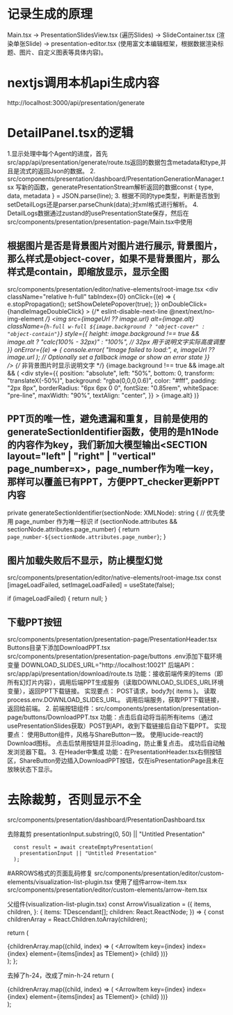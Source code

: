 # 记录生成的原理
Main.tsx -> PresentationSlidesView.tsx (遍历Slides) -> SlideContainer.tsx (渲染单张Slide) ->
  presentation-editor.tsx (使用富文本编辑框架，根据数据渲染标题、图片、自定义图表等具体内容)。

# nextjs调用本机api生成内容
http://localhost:3000/api/presentation/generate

# DetailPanel.tsx的逻辑
1.显示处理中每个Agent的进度，首先src/app/api/presentation/generate/route.ts返回的数据包含metadata和type,并且是流式的返回Json的数据。
2. src/components/presentation/dashboard/PresentationGenerationManager.tsx 写新的函数，generatePresentationStream解析返回的数据const { type, data, metadata } = JSON.parse(line);
3. 根据不同的type类型，判断是否放到setDetailLogs还是parser.parseChunk(data);对xml格式进行解析。
4. DetailLogs数据通过zustand的usePresentationState保存，然后在src/components/presentation/presentation-page/Main.tsx中使用

## 根据图片是否是背景图片对图片进行展示, 背景图片，那么样式是object-cover，如果不是背景图片，那么样式是contain，即缩放显示，显示全图
src/components/presentation/editor/native-elements/root-image.tsx
                <PopoverTrigger asChild>
                  <div
                    className="relative h-full"
                    tabIndex={0}
                    onClick={(e) => {
                      e.stopPropagation();
                      setShowDeletePopover(true);
                    }}
                    onDoubleClick={handleImageDoubleClick}
                  >
                    {/*  eslint-disable-next-line @next/next/no-img-element */}
                    <img
                      src={imageUrl ?? image.url}
                      alt={image.alt}
                      className={`h-full w-full ${image.background ? "object-cover" : "object-contain"}`}
                      style={{
                        height: image.background !== true && image.alt ? "calc(100% - 32px)" : "100%",
                        // 32px 用于说明文字实际高度调整
                      }}
                      onError={(e) => {
                        console.error(
                          "Image failed to load:",
                          e,
                          imageUrl ?? image.url
                        );
                        // Optionally set a fallback image or show an error state
                      }}  
                    />
                    {/* 非背景图片时显示说明文字 */}
                    {image.background !== true && image.alt && (
                      <div
                        style={{
                          position: "absolute",
                          left: "50%",
                          bottom: 0,
                          transform: "translateX(-50%)",
                          background: "rgba(0,0,0,0.6)",
                          color: "#fff",
                          padding: "2px 8px",
                          borderRadius: "6px 6px 0 0",
                          fontSize: "0.85rem",
                          whiteSpace: "pre-line",
                          maxWidth: "90%",
                          textAlign: "center",
                        }}
                      >
                        {image.alt}
                      </div>
                    )}
                  </div>
                </PopoverTrigger>


## PPT页的唯一性，避免遗漏和重复，目前是使用的generateSectionIdentifier函数，使用的是h1Node的内容作为key，我们新加大模型输出<SECTION layout="left" | "right" | "vertical" page_number=x>，page_number作为唯一key，那样可以覆盖已有PPT，方便PPT_checker更新PPT内容
  private generateSectionIdentifier(sectionNode: XMLNode): string {
    // 优先使用 page_number 作为唯一标识
    if (sectionNode.attributes && sectionNode.attributes.page_number) {
      return `page_number-${sectionNode.attributes.page_number}`;
    }

## 图片加载失败后不显示，防止模型幻觉
src/components/presentation/editor/native-elements/root-image.tsx
  const [imageLoadFailed, setImageLoadFailed] = useState(false);

  if (imageLoadFailed) {
    return null;
  }

## 下载PPT按钮
src/components/presentation/presentation-page/PresentationHeader.tsx
Buttons目录下添加DownloadPPT.tsx
src/components/presentation/presentation-page/buttons
.env添加下载环境变量
DOWNLOAD_SLIDES_URL="http://localhost:10021"
后端API：src/app/api/presentation/download/route.ts
功能：接收前端传来的items（即所有幻灯片内容），调用后端PPT生成服务（读取DOWNLOAD_SLIDES_URL环境变量），返回PPT下载链接。
实现要点：
POST请求，body为{ items }。
读取process.env.DOWNLOAD_SLIDES_URL。
调用后端服务，获取PPT下载链接，返回给前端。
2. 前端按钮组件：src/components/presentation/presentation-page/buttons/DownloadPPT.tsx
功能：点击后自动将当前所有items（通过usePresentationSlides获取）POST到API，收到下载链接后自动下载PPT。
实现要点：
使用Button组件，风格与ShareButton一致。
使用lucide-react的Download图标。
点击后禁用按钮并显示loading，防止重复点击。
成功后自动触发浏览器下载。
3. 在Header中集成
功能：在PresentationHeader.tsx右侧按钮区，ShareButton旁边插入DownloadPPT按钮，仅在isPresentationPage且未在放映状态下显示。

# 去除裁剪，否则显示不全
src/components/presentation/dashboard/PresentationDashboard.tsx

去除裁剪
        presentationInput.substring(0, 50) || "Untitled Presentation"


      const result = await createEmptyPresentation(
        presentationInput || "Untitled Presentation"
      );

#ARROWS格式的页面乱码修复
src/components/presentation/editor/custom-elements/visualization-list-plugin.tsx
使用了组件arrow-item.tsx
src/components/presentation/editor/custom-elements/arrow-item.tsx

父组件(visualization-list-plugin.tsx)
const ArrowVisualization = ({
  items,
  children,
}: {
  items: TDescendant[];
  children: React.ReactNode;
}) => {
  const childrenArray = React.Children.toArray(children);

  return (
    <div className="my-4 mb-8 flex w-full flex-col overflow-visible">
      {childrenArray.map((child, index) => (
        <ArrowItem key={index} index={index} element={items[index] as TElement}>
          {child}
        </ArrowItem>
      ))}
    </div>
  );
};


去掉了h-24，改成了min-h-24
  return (
    <div className="my-4 mb-8 flex w-full flex-col min-h-24 overflow-visible">
      {childrenArray.map((child, index) => (
        <ArrowItem key={index} index={index} element={items[index] as TElement}>
          {child}
        </ArrowItem>
      ))}
    </div>
  );

